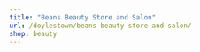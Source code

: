 ```yaml
---
title: "Beans Beauty Store and Salon"
url: /doylestown/beans-beauty-store-and-salon/
shop: beauty
---
```

